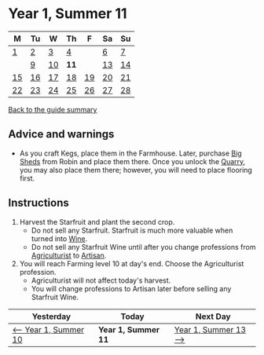 # Year 1, Summer 11

| M                          | Tu                        | W                         | Th                        | F                         | Sa                        | Su                        |
| -------------------------- | ------------------------- | ------------------------- | ------------------------- |-------------------------- | ------------------------- | ------------------------- |
| [1](year-1-summer-1.md)    | [2](year-1-summer-2.md)   | [3](year-1-summer-3.md)   | [4](year-1-summer-4.md)   |                           | [6](year-1-summer-6.md)   | [7](year-1-summer-7.md)   |
|                            | [9](year-1-summer-9.md)   | [10](year-1-summer-10.md) | **11**                    |                           | [13](year-1-summer-13.md) | [14](year-1-summer-14.md) |
| [15](year-1-summer-15.md)  | [16](year-1-summer-16.md) | [17](year-1-summer-17.md) | [18](year-1-summer-18.md) | [19](year-1-summer-19.md) | [20](year-1-summer-20.md) | [21](year-1-summer-21.md) |
| [22](year-1-summer-22.md)  | [23](year-1-summer-23.md) | [24](year-1-summer-24.md) | [25](year-1-summer-25.md) | [26](year-1-summer-26.md) | [27](year-1-summer-27.md) | [28](year-1-summer-28.md) |

[Back to the guide summary](readme.md)

## Advice and warnings

- As you craft Kegs, place them in the Farmhouse. Later, purchase [Big Sheds](https://stardewvalleywiki.com/Shed) from Robin and place them there. Once you unlock the [Quarry](https://stardewvalleywiki.com/Quarry), you may also place them there; however, you will need to place flooring first.

## Instructions

1. Harvest the Starfruit and plant the second crop.
   - Do not sell any Starfruit. Starfruit is much more valuable when turned into [Wine](https://stardewvalleywiki.com/Wine).
   - Do not sell any Starfruit Wine until after you change professions from [Agriculturist](https://stardewvalleywiki.com/Farming#Farming_Skill) to [Artisan](https://stardewvalleywiki.com/Farming#Farming_Skill).
2. You will reach Farming level 10 at day's end. Choose the Agriculturist profession.
   - Agriculturist will not affect today's harvest.
   - You will change professions to Artisan later before selling any Starfruit Wine.

| Yesterday                                   | Today                 | Next Day                                    |
| ------------------------------------------- | --------------------- | ------------------------------------------- |
| [⟵ Year 1, Summer 10](year-1-summer-10.md) | **Year 1, Summer 11** | [Year 1, Summer 13 ⟶](year-1-summer-13.md) |
